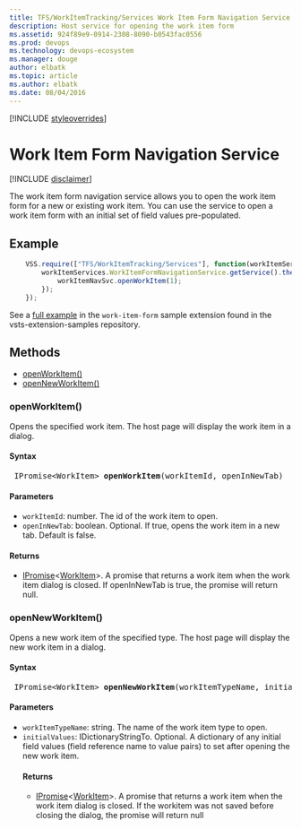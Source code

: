 ```yaml
---
title: TFS/WorkItemTracking/Services Work Item Form Navigation Service API | Extensions for Azure DevOps Services
description: Host service for opening the work item form
ms.assetid: 924f89e9-0914-2308-8090-b0543fac0556
ms.prod: devops
ms.technology: devops-ecosystem
ms.manager: douge
author: elbatk
ms.topic: article
ms.author: elbatk
ms.date: 08/04/2016
---
```


[!INCLUDE [styleoverrides](../../../_data/style-overrides.md)]

# Work Item Form Navigation Service

[!INCLUDE [disclaimer](../../../_data/disclaimer.md)]

The work item form navigation service allows you to open the work item form for a new or existing work item. You can use the service to open a work item form with an initial set of field values pre-populated.

## Example

```js
    VSS.require(["TFS/WorkItemTracking/Services"], function(workItemServices) {
        workItemServices.WorkItemFormNavigationService.getService().then(function (workItemNavSvc) {
            workItemNavSvc.openWorkItem(1);
        });
    });
```

See a [full example](https://github.com/Microsoft/vsts-extension-samples/blob/master/work-item-form/workItemService.html) in the `work-item-form` sample extension found in the vsts-extension-samples repository.

## Methods

* [openWorkItem()](#method_openWorkItem)
* [openNewWorkItem()](#method_openNewWorkItem)

<a name="method_openWorkItem"></a>
### openWorkItem()

Opens the specified work item. The host page will display the work item in a dialog.

#### Syntax
<pre class='syntax'>
 IPromise&lt;WorkItem&gt; <b>openWorkItem</b>(workItemId, openInNewTab)
</pre>

#### Parameters

* `workItemId`: number. The id of the work item to open.
* `openInNewTab`: boolean. Optional. If true, opens the work item in a new tab. Default is false.

#### Returns

* [IPromise](../../../VSS/References/VSS_WebPlatform_Interfaces/IPromise.md)&lt;[WorkItem](../Contracts/WorkItem.md)&gt;. A promise that returns a work item when the work item dialog is closed. If openInNewTab is true, the promise will return null.

<a name="method_openNewWorkItem"></a>
### openNewWorkItem()

Opens a new work item of the specified type. The host page will display the new work item in a dialog.

#### Syntax
<pre class='syntax'>
 IPromise&lt;WorkItem&gt; <b>openNewWorkItem</b>(workItemTypeName, initialValues)
</pre>

#### Parameters

* `workItemTypeName`: string. The name of the work item type to open.
* `initialValues`: IDictionaryStringTo<Object>. Optional. A dictionary of any initial field values (field reference name to value pairs) to set after opening the new work item.

#### Returns

* [IPromise](../../../VSS/References/VSS_WebPlatform_Interfaces/IPromise.md)&lt;[WorkItem](../Contracts/WorkItem.md)&gt;. A promise that returns a work item when the work item dialog is closed. If the workitem was not saved before closing the dialog, the promise will return null
